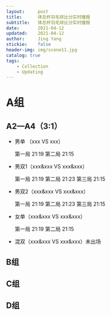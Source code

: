 ```yaml
---
layout:     post
title:      体总杯羽毛球比分实时播报
subtitle:   体总杯羽毛球比分实时播报
date:       2021-04-12
updated:    2021-04-12
author:     Jing Yang
stickie:    false
header-img: img/scene11.jpg
catalog: true
tags:
    - Collection	
    - Updating
---
```


# A组

## A2—A4（3:1）

- 男单 （xxx VS xxx）

  第一局 21:19	第二局 21:15

- 男双1（xxx&xxx VS xxx&xxx）

  第一局 21:19	第二局 21:23 第三局 21:15

- 男双2（xxx&xxx VS xxx&xxx）

  第一局 21:19	第二局 21:23 第三局 21:15

- 女单（xxx&xxx VS xxx&xxx）

  第一局 21:19	第二局 21:15

- 混双（xxx&xxx VS xxx&xxx）未出场

## B组

## C组

## D组

